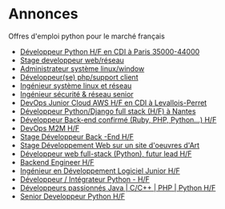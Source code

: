 # Annonces

Offres d'emploi python pour le marché français

* [Développeur Python H/F en CDI à Paris 35000-44000](https://remixjobs.com/emploi/Developpement/Developpeur-Python-H-F/34152 "Développeur Python H/F en CDI à Paris 35000-44000")
* [Stage developpeur web/réseau](http://fr.lolix.org/search/offre/offre.php?id=20965 "Stage developpeur web/réseau")
* [Administrateur système linux/window](http://fr.lolix.org/search/offre/offre.php?id=21013 "Administrateur système linux/window")
* [Développeur(se) php/support client](http://fr.lolix.org/search/offre/offre.php?id=20926 "Développeur(se) php/support client")
* [Ingénieur système linux et réseau](http://fr.lolix.org/search/offre/offre.php?id=21012 "Ingénieur système linux et réseau")
* [Ingénieur sécurité & réseau senior](http://fr.lolix.org/search/offre/offre.php?id=20958 "Ingénieur sécurité & réseau senior")
* [DevOps Junior Cloud AWS H/F en CDI à Levallois-Perret](https://remixjobs.com/emploi/Reseau/DevOps-Junior-Cloud-AWS-H-F/34121 "DevOps Junior Cloud AWS H/F en CDI à Levallois-Perret")
* [Développeur Python/Django full stack (H/F) à Nantes](https://remixjobs.com/emploi/Developpement/Developpeur-Python-Django-full-stack-H-F-a-Nantes/30992 "Développeur Python/Django full stack (H/F) à Nantes")
* [Développeur Back-end confirmé (Ruby, PHP, Python…) H/F](https://remixjobs.com/emploi/Developpement/Developpeur-Back-end-confirme-Ruby-PHP-Python-H-F/33499 "Développeur Back-end confirmé (Ruby, PHP, Python…) H/F")
* [DevOps M2M H/F](https://remixjobs.com/emploi/Reseau/DevOps-M2M-H-F/33850 "DevOps M2M H/F")
* [Stage Développeur Back -End H/F](https://remixjobs.com/emploi/Developpement/Stage-Developpeur-Back-End-H-F/33338 "Stage Développeur Back -End H/F")
* [Stage Développement Web sur un site d'oeuvres d'Art](https://remixjobs.com/emploi/Developpement/Stage-Developpement-Web-sur-un-site-d-oeuvres-d-Art/33077 "Stage Développement Web sur un site d'oeuvres d'Art")
* [Développeur web full-stack (Python), futur lead H/F](https://remixjobs.com/emploi/Developpement/Developpeur-web-full-stack-Python-futur-lead-H-F/32498 "Développeur web full-stack (Python), futur lead H/F")
* [Backend Engineer H/F](https://remixjobs.com/emploi/Developpement/Backend-Engineer-H-F/32195 "Backend Engineer H/F")
* [Ingénieur en Développement Logiciel Junior H/F](https://remixjobs.com/emploi/Developpement/Ingenieur-en-Developpement-Logiciel-Junior-H-F/29661 "Ingénieur en Développement Logiciel Junior H/F")
* [Développeur / Intégrateur Python - H/F](https://remixjobs.com/emploi/Developpement/Developpeur-Integrateur-Python-H-F/23964 "Développeur / Intégrateur Python - H/F")
* [Développeurs passionnés Java | C/C++ | PHP | Python H/F](https://remixjobs.com/emploi/Developpement/Developpeurs-passionnes-Java-C-C-PHP-Python-H-F/22302 "Développeurs passionnés Java | C/C++ | PHP | Python H/F")
* [Senior Developpeur Python H/F](https://remixjobs.com/emploi/Developpement/Senior-Developpeur-Python-H-F/27987 "Senior Developpeur Python H/F")

